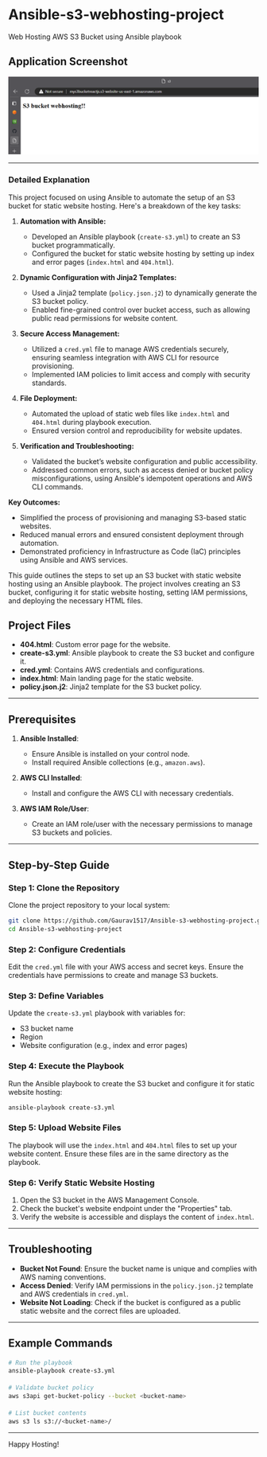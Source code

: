 # Ansible-s3-webhosting-project
Web Hosting AWS S3 Bucket using Ansible playbook

## Application Screenshot

![Application Screenshot](Image/Screenshot.png)

---

### Detailed Explanation 

This project focused on using Ansible to automate the setup of an S3 bucket for static website hosting. Here's a breakdown of the key tasks:  

1. **Automation with Ansible:**  
   - Developed an Ansible playbook (`create-s3.yml`) to create an S3 bucket programmatically.
   - Configured the bucket for static website hosting by setting up index and error pages (`index.html` and `404.html`).  

2. **Dynamic Configuration with Jinja2 Templates:**  
   - Used a Jinja2 template (`policy.json.j2`) to dynamically generate the S3 bucket policy.
   - Enabled fine-grained control over bucket access, such as allowing public read permissions for website content.  

3. **Secure Access Management:**  
   - Utilized a `cred.yml` file to manage AWS credentials securely, ensuring seamless integration with AWS CLI for resource provisioning.
   - Implemented IAM policies to limit access and comply with security standards.  

4. **File Deployment:**  
   - Automated the upload of static web files like `index.html` and `404.html` during playbook execution.
   - Ensured version control and reproducibility for website updates.  

5. **Verification and Troubleshooting:**  
   - Validated the bucket’s website configuration and public accessibility.
   - Addressed common errors, such as access denied or bucket policy misconfigurations, using Ansible's idempotent operations and AWS CLI commands.  

**Key Outcomes:**  
- Simplified the process of provisioning and managing S3-based static websites.  
- Reduced manual errors and ensured consistent deployment through automation.  
- Demonstrated proficiency in Infrastructure as Code (IaC) principles using Ansible and AWS services.  



This guide outlines the steps to set up an S3 bucket with static website hosting using an Ansible playbook. The project involves creating an S3 bucket, configuring it for static website hosting, setting IAM permissions, and deploying the necessary HTML files.

## Project Files

- **404.html**: Custom error page for the website.
- **create-s3.yml**: Ansible playbook to create the S3 bucket and configure it.
- **cred.yml**: Contains AWS credentials and configurations.
- **index.html**: Main landing page for the static website.
- **policy.json.j2**: Jinja2 template for the S3 bucket policy.

---

## Prerequisites

1. **Ansible Installed**:
   - Ensure Ansible is installed on your control node.
   - Install required Ansible collections (e.g., `amazon.aws`).

2. **AWS CLI Installed**:
   - Install and configure the AWS CLI with necessary credentials.

3. **AWS IAM Role/User**:
   - Create an IAM role/user with the necessary permissions to manage S3 buckets and policies.

---

## Step-by-Step Guide

### Step 1: Clone the Repository

Clone the project repository to your local system:
```bash
git clone https://github.com/Gaurav1517/Ansible-s3-webhosting-project.git
cd Ansible-s3-webhosting-project
```

### Step 2: Configure Credentials

Edit the `cred.yml` file with your AWS access and secret keys. Ensure the credentials have permissions to create and manage S3 buckets.

### Step 3: Define Variables

Update the `create-s3.yml` playbook with variables for:
- S3 bucket name
- Region
- Website configuration (e.g., index and error pages)

### Step 4: Execute the Playbook

Run the Ansible playbook to create the S3 bucket and configure it for static website hosting:
```bash
ansible-playbook create-s3.yml
```

### Step 5: Upload Website Files

The playbook will use the `index.html` and `404.html` files to set up your website content. Ensure these files are in the same directory as the playbook.

### Step 6: Verify Static Website Hosting

1. Open the S3 bucket in the AWS Management Console.
2. Check the bucket's website endpoint under the "Properties" tab.
3. Verify the website is accessible and displays the content of `index.html`.

---

## Troubleshooting

- **Bucket Not Found**: Ensure the bucket name is unique and complies with AWS naming conventions.
- **Access Denied**: Verify IAM permissions in the `policy.json.j2` template and AWS credentials in `cred.yml`.
- **Website Not Loading**: Check if the bucket is configured as a public static website and the correct files are uploaded.

---

## Example Commands

```bash
# Run the playbook
ansible-playbook create-s3.yml

# Validate bucket policy
aws s3api get-bucket-policy --bucket <bucket-name>

# List bucket contents
aws s3 ls s3://<bucket-name>/
```

---

Happy Hosting!

